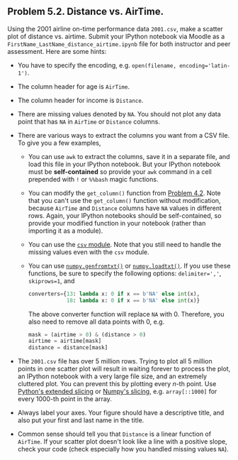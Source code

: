 ## Problem 5.2. Distance vs. AirTime.

Using the 2001 airline on-time performance data `2001.csv`, make a scatter plot
 of distance vs. airtime.
 Submit your IPython notebook via Moodle as a
 `FirstName_LastName_distance_airtime.ipynb` file for both instructor and
 peer assessment. Here are some hints:

- You have to specify the encoding, e.g. `open(filename, encoding='latin-1')`.
- The column header for age is `AirTime`.
- The column header for income is `Distance`.
- There are missing values denoted by `NA`. You should not plot any data point
  that has `NA` in `AirTime` or `Distance` columns.
- There are various ways to extract the columns you want from a CSV file.
  To give you a few examples,
  - You can use `awk` to extract the columns, save it in a separate file,
    and load this file in your IPython notebook.
    But your IPython notebook must be **self-contained** so provide your
    `awk` command in a cell prepended with `!` or `%%bash` magic functions.
  - You can modify the `get_column()` function from
    [Problem
    4.2](https://github.com/info490/spring2015/blob/master/week04/p2.md).
    Note that you can't use the `get_column()` function without modification,
    because `AirTime` and `Distance` columns have `NA` values in different rows.    Again, your IPython notebooks should be self-contained, so provide
    your modified function in your notebook (rather than importing it as
    a module).
  - You can use the [`csv`
    module](https://docs.python.org/3/library/csv.html). Note that you still
    need to handle the missing values even with the `csv` module.
  - You can use
    [`numpy.genfromtxt()`](http://docs.scipy.org/doc/numpy/user/basics.io.genfromtxt.html) or
    [`numpy.loadtxt()`](http://docs.scipy.org/doc/numpy/reference/generated/numpy.loadtxt.html).
    If you use these functions, be sure to specify the following options:
    `delimiter=','`, `skiprows=1`, 
    and

    ```python
    converters={13: lambda x: 0 if x == b'NA' else int(x),
                18: lambda x: 0 if x == b'NA' else int(x)}
    ```
    
    The above converter function will replace `NA` with 0. Therefore, you also
    need to remove all data points with 0, e.g.

    ```python
    mask = (airtime > 0) & (distance > 0)
    airtime = airtime[mask]
    distance = distance[mask]
    ```

- The `2001.csv` file has over 5 million rows. Trying to plot all 5 million
  points in one scatter plot will result in waiting forever to process the plot,
  an IPython notebook with a very large file size, and an extremely cluttered
  plot. You can prevent this by plotting every *n*-th point. Use 
  [Python's extended slicing](https://docs.python.org/3.4/reference/datamodel.html) or
  [Numpy's
  slicing](http://docs.scipy.org/doc/numpy/reference/arrays.indexing.html),
  e.g. `array[::1000]` for every 1000-th point in the array.
- Always label your axes. Your figure should have a descriptive title, and
  also put your first and last name in the title.
- Common sense should tell you that `Distance` is a linear function of
  `AirTime`. If your scatter plot doesn't look like a line with a positive
  slope, check your code (check especially how you handled missing values
  `NA`).

